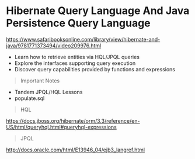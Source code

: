 # Hibernate Query Language And Java Persistence Query Language

https://www.safaribooksonline.com/library/view/hibernate-and-java/9781771373494/video209976.html

- Learn how to retrieve entities via HQL/JPQL queries
- Explore the interfaces supporting query execution
- Discover query capabilities provided by functions and expressions

> Important Notes

- Tandem JPQL/HQL Lessons
- populate.sql

> HQL

https://docs.jboss.org/hibernate/orm/3.3/reference/en-US/html/queryhql.html#queryhql-expressions

> JPQL

http://docs.oracle.com/html/E13946_04/ejb3_langref.html
